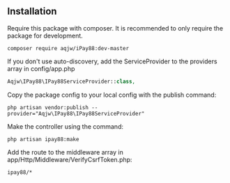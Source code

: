 ## Installation

Require this package with composer. It is recommended to only require the package for development.

```shell
composer require aqjw/iPay88:dev-master
```

If you don't use auto-discovery, add the ServiceProvider to the providers array in config/app.php
```php
Aqjw\IPay88\IPay88ServiceProvider::class,
```

Copy the package config to your local config with the publish command:
```shell
php artisan vendor:publish --provider="Aqjw\IPay88\IPay88ServiceProvider"
```

Make the controller using the command:
```shell
php artisan ipay88:make
```

Add the route to the middleware array in app/Http/Middleware/VerifyCsrfToken.php:
```shell
ipay88/*
```